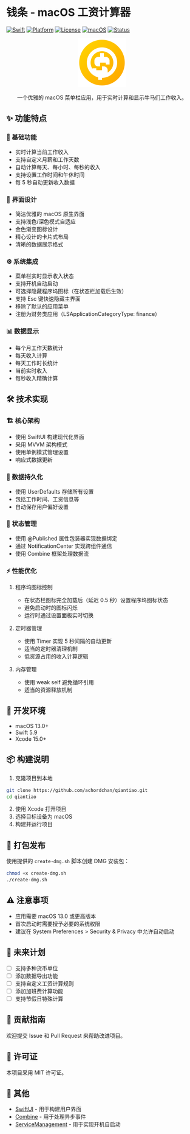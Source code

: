 # 钱条 - macOS 工资计算器

[![Swift](https://img.shields.io/badge/Swift-5.9-orange.svg)](https://swift.org)
[![Platform](https://img.shields.io/badge/platform-macOS-lightgrey.svg)](https://www.apple.com/macos)
[![License](https://img.shields.io/badge/license-MIT-blue.svg)](LICENSE)
[![macOS](https://img.shields.io/badge/macOS-13.0%2B-brightgreen.svg)](https://www.apple.com/macos)
[![Status](https://img.shields.io/badge/status-active-success.svg)]()

<div align="center">
  <img src="icon.svg" width="128" height="128" alt="钱条图标">
  <p>一个优雅的 macOS 菜单栏应用，用于实时计算和显示牛马们工作收入。</p>
</div>

## ✨ 功能特点

### 🚀 基础功能
- 实时计算当前工作收入
- 支持自定义月薪和工作天数
- 自动计算每天、每小时、每秒的收入
- 支持设置工作时间和午休时间
- 每 5 秒自动更新收入数据

### 🎨 界面设计
- 简洁优雅的 macOS 原生界面
- 支持浅色/深色模式自适应
- 金色渐变图标设计
- 精心设计的卡片式布局
- 清晰的数据展示格式

### ⚙️ 系统集成
- 菜单栏实时显示收入状态
- 支持开机自动启动
- 可选择隐藏程序坞图标（在状态栏加载后生效）
- 支持 Esc 键快速隐藏主界面
- 移除了默认的应用菜单
- 注册为财务类应用（LSApplicationCategoryType: finance）

### 📊 数据显示
- 每个月工作天数统计
- 每天收入计算
- 每天工作时长统计
- 当前实时收入
- 每秒收入精确计算

## 🛠 技术实现

### 🏗 核心架构
- 使用 SwiftUI 构建现代化界面
- 采用 MVVM 架构模式
- 使用单例模式管理设置
- 响应式数据更新

### 💾 数据持久化
- 使用 UserDefaults 存储所有设置
- 包括工作时间、工资信息等
- 自动保存用户偏好设置

### 🔄 状态管理
- 使用 @Published 属性包装器实现数据绑定
- 通过 NotificationCenter 实现跨组件通信
- 使用 Combine 框架处理数据流

### ⚡️ 性能优化
1. 程序坞图标控制
   - 在状态栏图标完全加载后（延迟 0.5 秒）设置程序坞图标状态
   - 避免启动时的图标闪烁
   - 运行时通过设置面板实时切换

2. 定时器管理
   - 使用 Timer 实现 5 秒间隔的自动更新
   - 适当的定时器清理机制
   - 低资源占用的收入计算逻辑

3. 内存管理
   - 使用 weak self 避免循环引用
   - 适当的资源释放机制

## 🔧 开发环境
- macOS 13.0+
- Swift 5.9
- Xcode 15.0+

## 📦 构建说明
1. 克隆项目到本地
```bash
git clone https://github.com/achordchan/qiantiao.git
cd qiantiao
```

2. 使用 Xcode 打开项目
3. 选择目标设备为 macOS
4. 构建并运行项目

## 📀 打包发布
使用提供的 `create-dmg.sh` 脚本创建 DMG 安装包：
```bash
chmod +x create-dmg.sh
./create-dmg.sh
```

## ⚠️ 注意事项
- 应用需要 macOS 13.0 或更高版本
- 首次启动时需要授予必要的系统权限
- 建议在 System Preferences > Security & Privacy 中允许自动启动

## 🚀 未来计划
- [ ] 支持多种货币单位
- [ ] 添加数据导出功能
- [ ] 支持自定义工资计算规则
- [ ] 添加加班费计算功能
- [ ] 支持节假日特殊计算

## 🤝 贡献指南
欢迎提交 Issue 和 Pull Request 来帮助改进项目。

## 📄 许可证
本项目采用 MIT 许可证。

## 🙏 其他
- [SwiftUI](https://developer.apple.com/xcode/swiftui/) - 用于构建用户界面
- [Combine](https://developer.apple.com/documentation/combine) - 用于处理异步事件
- [ServiceManagement](https://developer.apple.com/documentation/servicemanagement) - 用于实现开机自启动